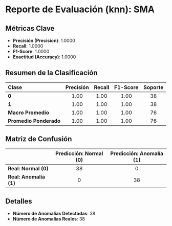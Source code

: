 # Reporte de Evaluación (knn): SMA

## Métricas Clave
- **Precisión (Precision)**: 1.0000
- **Recall**: 1.0000
- **F1-Score**: 1.0000
- **Exactitud (Accuracy)**: 1.0000

## Resumen de la Clasificación
| Clase | Precisión | Recall | F1-Score | Soporte |
|:---|:---:|:---:|:---:|:---:|
| **0** | 1.00 | 1.00 | 1.00 | 38 |
| **1** | 1.00 | 1.00 | 1.00 | 38 |
| **Macro Promedio** | 1.00 | 1.00 | 1.00 | 76 |
| **Promedio Ponderado** | 1.00 | 1.00 | 1.00 | 76 |

## Matriz de Confusión
| | Predicción: Normal (0) | Predicción: Anomalía (1) |
|---|:---:|:---:|
| **Real: Normal (0)** | 38 | 0 |
| **Real: Anomalía (1)** | 0 | 38 |

## Detalles
- **Número de Anomalías Detectadas**: 38
- **Número de Anomalías Reales**: 38

